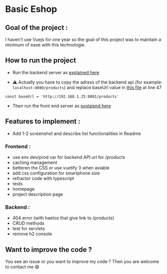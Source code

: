 # Basic Eshop

## Goal of the project :
I haven't use Vuejs for one year so the goal of this project was to maintain a minimum of ease with this technologie.

## How to run the project

  - Run the backend server as [explained here](./products/README.md)

  - :warning: Actually you have to copy the adress of the backend api (for example: `localhost:8080/products`) and replace baseUrl value in [this file](./eshop/src/views/ShopView.vue) at line 47
  ```
  const baseUrl = 'http://192.168.1.25:8081/products'
  ```

  - Then run the front end server as [explaiend here](./eshop/README.md)

## Features to implement :
  - Add 1-2 screenshot and describe list functionalities in Readme 
### Frontend :
  - use env dev/prod var for backend API url for /products
  - caching management
  - betteren the CSS or use vuetify 3 when aviable
  - add css configuration for smartphone size
  - refractor code with typescript
  - tests
  - homepage
  - project description page

### Backend : 
  - 404 error (with haetos that give link to /products)
  - CRUD methods
  - test for servlets
  - remove h2 console

## Want to improve the code ?

You see an issue or you want to improve my code ? Then you are welcome to contact me :smile:
